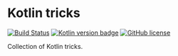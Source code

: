 # Kotlin tricks

[![Build Status](https://travis-ci.org/vihangpatil/kotlin-tricks.svg?branch=master)](https://travis-ci.org/vihangpatil/kotlin-tricks)
[![Kotlin version badge](https://img.shields.io/badge/kotlin-1.3.72-blue.svg)](http://kotlinlang.org/)
[![GitHub license](https://img.shields.io/github/license/vihangpatil/kotlin-tricks.svg)](https://github.com/vihangpatil/kotlin-tricks/blob/master/LICENSE)

Collection of Kotlin tricks.
